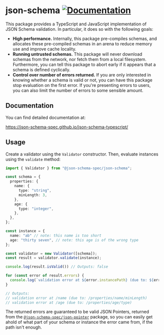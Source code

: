 # json-schema [![Documentation][typedoc-shield]][typedocs]

This package provides a TypeScript and JavaScript implementation of JSON Schema
validation. In particular, it does so with the following goals:

* **High performance.** Internally, this package pre-compiles schemas, and
  allocates these pre-compiled schemas in an arena to reduce memory use and
  improve cache locality.
* **Running untrusted schemas.** This package will never download schemas from
  the network, nor fetch them from a local filesystem. Furthermore, you can tell
  this package to abort early if it appears that a schema is defined cyclically.
* **Control over number of errors returned.** If you are only interested in
  knowing whether a schema is valid or not, you can have this package stop
  evaluation on the first error. If you're presenting errors to users, you can
  also limit the number of errors to some sensible amount.

[typedoc-shield]: https://img.shields.io/badge/typedoc-reference-blue.svg
[typedocs]: https://json-schema-spec.github.io/json-schema-typescript/

## Documentation

You can find detailed documentation at:

https://json-schema-spec.github.io/json-schema-typescript/

## Usage

Create a validator using the `Validator` constructor. Then, evaluate instances
using the `validate` method:

```typescript
import { Validator } from "@json-schema-spec/json-schema";

const schema = {
  properties: {
    name: {
      type: "string",
      minLength: 3,
    },
    age: {
      type: "integer",
    },
  },
};

const instance = {
  name: "ab" // note: this name is too short
  age: "thirty seven", // note: this age is of the wrong type
};

const validator = new Validator([schema]);
const result = validator.validate(instance);

console.log(result.isValid()) // Outputs: false

for (const error of result.errors) {
  console.log(`validation error at ${error.instancePath} (due to: ${error.schemaPath})`);
}

// Outputs:
// validation error at /name (due to: /properties/name/minLength)
// validation error at /age (due to: /properties/age/type)
```

The returned errors are guaranteed to be valid JSON Pointers, returned from the
[`@json-schema-spec/json-pointer`][json-pointer] package, so you can easily get
ahold of what part of your schema or instance the error came from, if the path
isn't enough.

[json-pointer]: https://github.com/json-schema-spec/json-pointer-typescript
